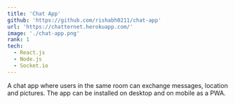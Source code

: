 ```yaml
---
title: 'Chat App'
github: 'https://github.com/rishabh0211/chat-app'
url: 'https://chatternet.herokuapp.com/'
image: './chat-app.png'
rank: 1
tech:
  - React.js
  - Node.js
  - Socket.io
---
```


A chat app where users in the same room can exchange messages, location and pictures. The app can be installed on desktop and on mobile as a PWA.